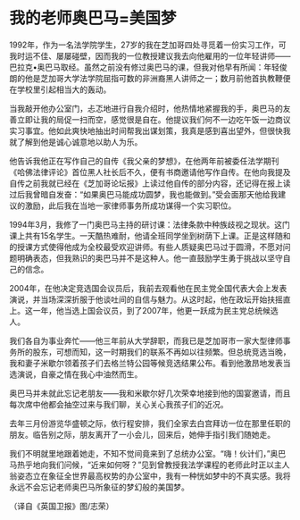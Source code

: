# 我的老师奥巴马=美国梦

1992年，作为一名法学院学生，27岁的我在芝加哥四处寻觅着一份实习工作，可我时运不佳、屡屡碰壁，因而我的一位教授建议我去向他雇用的一位年轻讲师——巴拉克•奥巴马取经。虽然之前没有修过奥巴马的课，但我对他早有所闻：年轻俊朗的他是芝加哥大学法学院屈指可数的非洲裔黑人讲师之一；数月前他首执教鞭便在学校里引起相当大的轰动。 

当我敲开他办公室门，忐忑地进行自我介绍时，他热情地紧握我的手，奥巴马的友善立即让我的局促一扫而空，感觉很是自在。他提议我们何不一边吃午饭一边商议实习事宜。他如此爽快地抽出时间帮我出谋划策，我真是感到喜出望外，但很快我就了解到他是诚心诚意地以助人为乐。 

他告诉我他正在写作自己的自传《我父亲的梦想》，在他两年前被委任法学期刊《哈佛法律评论》首位黑人社长后不久，便有书商邀请他写作自传。在他向我提及自传之前我就已经在《芝加哥论坛报》上读过他自传的部分内容，还记得在报上读过后我曾暗自发奋：“如果奥巴马能成功圆梦，我也能做到。”受会面那天他给我建议的激励，此后我在当地一家律师事务所成功谋得一个实习职位。 

1994年3月，我修了一门奥巴马主持的研讨课：法律条款中种族歧视之现状。这门课上共有15名学生。一天酷热难耐，他请全班同学坐到树荫下上课。正是这样随和的授课方式使得他成为全校最受欢迎讲师。有些人质疑奥巴马过于圆滑，不愿对问题明确表态，但我熟识的奥巴马并不是这种人。他一直鼓励学生勇于挑战以坚守自己的信念。 

2004年，在他决定竞选国会议员后，我前去观看他在民主党全国代表大会上发表演说，并当场深深折服于他谈吐间的自信与魅力。从这时起，他在政坛开始扶摇直上。这一年，他当选上国会议员，到了2007年，他更一跃成为民主党总统候选人。 

我们各自为事业奔忙——他三年前从大学辞职，而我已是芝加哥市一家大型律师事务所的股东，可想而知，这一时期我们的联系不再如以往频繁。但总统竞选当晚，我和妻子米歇尔领着孩子们去格兰特公园等候竞选结果公布。看到他激昂地发表当选演说，自豪之情在我心中油然而生。 

奥巴马并未就此忘记老朋友——我和米歇尔好几次荣幸地接到他的国宴邀请，而且每次席中他都会抽空过来与我们聊，关心关心我孩子们的近况。 

去年三月份游览华盛顿之际，依行程安排，我们全家去白宫拜访一位在那里任职的朋友。临告别之际，朋友离开了一小会儿，回来后，她伸手指引我们随她走。 

我们不明就里地跟着她走，不知不觉间竟来到了总统办公室。“嗨！伙计们，”奥巴马热乎地向我们问候，“近来如何呀？”见到曾教授我法学课程的老师此时正以主人翁姿态立在象征全世界最高权势的办公室中，我有一种恍如梦中的不真实感。我将永远不会忘记老师奥巴马所象征的梦幻般的美国梦。 

（译自《英国卫报》图/志荣）
